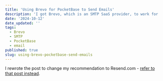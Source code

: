 ```yaml
---
title: 'Using Brevo for PocketBase to Send Emails'
description: 'I got Brevo, which is an SMTP SaaS provider, to work for PocketBase emails.'
date: '2024-10-12'
date_updated: ''
tags:
  - Brevo
  - SMTP
  - PocketBase
  - email
published: true
slug: using-brevo-pocketbase-send-emails
---
```


I rewrote the post to change my recommendation to Resend.com - [refer to that post instead](/blog/using-resend-pocketbase-send-emails).
